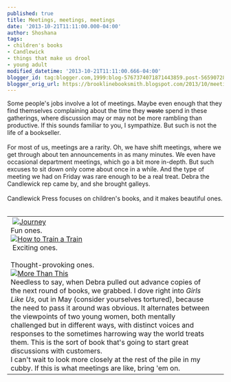 ```yaml
---
published: true
title: Meetings, meetings, meetings
date: '2013-10-21T11:11:00.000-04:00'
author: Shoshana
tags:
- children's books
- Candlewick
- things that make us drool
- young adult
modified_datetime: '2013-10-21T11:11:00.666-04:00'
blogger_id: tag:blogger.com,1999:blog-5767374071871443859.post-5659072808204540195
blogger_orig_url: https://brooklinebooksmith.blogspot.com/2013/10/meetings-meetings-meetings.html
---
```


Some people's jobs involve a lot of meetings. Maybe even enough that they find themselves complaining about the time they <strike>waste</strike> spend in these gatherings, where discussion may or may not be more rambling than productive. If this sounds familiar to you, I sympathize. But such is not the life of a bookseller.<br /><br />For most of us, meetings are a rarity. Oh, we have shift meetings, where we get through about ten announcements in as many minutes. We even have occasional department meetings, which go a bit more in-depth. But such excuses to sit down only come about once in a while. And the type of meeting we had on Friday was rare enough to be a real treat. Debra the Candlewick rep came by, and she brought galleys.<br /><br />Candlewick Press focuses on children's books, and it makes beautiful ones.<br /><br /><table id="aba-search-results-table"><tbody><tr><td valign="top"><div class="abaproduct-image">&nbsp;<a href="https://www.brooklinebooksmith-shop.com/book/v/9780763660536"><img src="https://images.booksense.com/images/books/536/660/FC9780763660536.JPG" title="Journey" /></a></div><div class="abaproduct-image"></div><div class="abaproduct-image">Fun ones. </div><div class="abaproduct-image"></div><div class="abaproduct-image"><a href="https://www.brooklinebooksmith-shop.com/book/v/9780763663070"><img src="https://images.booksense.com/images/books/070/663/FC9780763663070.JPG" title="How to Train a Train" /></a>&nbsp;</div><div class="abaproduct-image"></div><div class="abaproduct-image">&nbsp;Exciting ones.</div><div class="abaproduct-image"></div><div class="abaproduct-image"><a class="thickbox initThickbox-processed" href="https://images.indiebound.com/523/662/9780763662523.jpg" rel="field_image_cache_0" title="Wild Boy"><img src="https://images.booksense.com/images/books/523/662/FC9780763662523.JPG" title="" /></a>&nbsp;</div><div class="abaproduct-image"></div><div class="abaproduct-image">Thought-provoking ones.</div><div class="abaproduct-image"></div><div class="abaproduct-image"><a href="https://www.brooklinebooksmith-shop.com/book/v/9780763662585"><img src="https://images.booksense.com/images/books/585/662/FC9780763662585.JPG" title="More Than This" /></a>&nbsp;</div><div class="abaproduct-image"></div><div class="abaproduct-image">Needless to say, when Debra pulled out advance copies of the next round of books, we grabbed. I dove right into&nbsp;<i>Girls Like Us</i>, out in May (consider yourselves tortured), because the need to pass it around was obvious. It alternates between the viewpoints of two young women, both mentally challenged but in different ways, with distinct voices and responses to the sometimes harrowing way the world treats them. This is the sort of book that's going to start great discussions with customers. <br /></div><div class="abaproduct-image">I can't wait to look more closely at the rest of the pile in my cubby. If this is what meetings are like, bring 'em on.</div><div class="abaproduct-image"></div></td><td><div class="abaproduct-details"><div class="abaproduct-title"><h2>&nbsp;</h2><br /><br /><br /><br /><br /></div></div></td></tr></tbody></table>